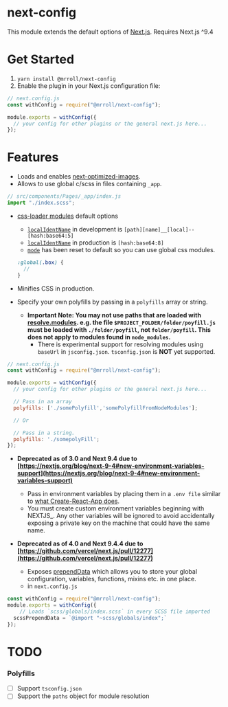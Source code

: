 # next-config

This module extends the default options of [Next.js](https://nextjs.org/).
Requires Next.js ^9.4

# Get Started

1. `yarn install @mrroll/next-config`
2. Enable the plugin in your Next.js configuration file:

```js
// next.config.js
const withConfig = require("@mrroll/next-config");

module.exports = withConfig({
  // your config for other plugins or the general next.js here...
});
```

# Features

- Loads and enables [next-optimized-images](https://github.com/cyrilwanner/next-optimized-images).
- Allows to use global c/scss in files containing `_app`.

```js
// src/components/Pages/_app/index.js
import "./index.scss";
```

- [css-loader modules](https://webpack.js.org/loaders/css-loader/#object) default options

  - [`localIdentName`](https://webpack.js.org/loaders/css-loader/#localidentname) in development is `[path][name]__[local]--[hash:base64:5]`
  - [`localIdentName`](https://webpack.js.org/loaders/css-loader/#localidentname) in production is `[hash:base64:8]`
  - [`mode`](https://webpack.js.org/loaders/css-loader/#mode) has been reset to default so you can use global css modules.

  ```scss
  :global(.box) {
    //
  }
  ```

- Minifies CSS in production.
- Specify your own polyfills by passing in a `polyfills` array or string.
  - **Important Note: You may not use paths that are loaded with [resolve.modules](https://webpack.js.org/configuration/resolve/#resolvemodules). e.g. the file `$PROJECT_FOLDER/folder/poyfill.js` must be loaded with `./folder/poyfill`, not `folder/poyfill`. This does not apply to modules found in `node_modules`.**
    - There is experimental support for resolving modules using `baseUrl` in `jsconfig.json`. `tsconfig.json` is **NOT** yet supported.

```js
// next.config.js
const withConfig = require("@mrroll/next-config");

module.exports = withConfig({
  // your config for other plugins or the general next.js here...

  // Pass in an array
  polyfills: ['./somePolyfill','somePolyfillFromNodeModules'];

  // Or

  // Pass in a string.
  polyfills: './somepolyFill';
});
```

- **Deprecated as of 3.0 and Next 9.4 due to [https://nextjs.org/blog/next-9-4#new-environment-variables-support](https://nextjs.org/blog/next-9-4#new-environment-variables-support)**

  - Pass in environment variables by placing them in a `.env file` similar to [what Create-React-App does](https://create-react-app.dev/docs/adding-custom-environment-variables/).
  - You must create custom environment variables beginning with NEXTJS\_. Any other variables will be ignored to avoid accidentally exposing a private key on the machine that could have the same name.

- **Deprecated as of 4.0 and Next 9.4.4 due to [https://github.com/vercel/next.js/pull/12277](https://github.com/vercel/next.js/pull/12277)**
  - Exposes [prependData](https://webpack.js.org/loaders/sass-loader/#prependdata) which allows you to store your global configuration, variables, functions, mixins etc. in one place.
  - in `next.config.js`

```js
const withConfig = require("@mrroll/next-config");
module.exports = withConfig({
    // Loads `scss/globals/index.scss` in every SCSS file imported
  scssPrependData = `@import "~scss/globals/index";`
});
```

# TODO

### Polyfills

- [ ] Support `tsconfig.json`
- [ ] Support the `paths` object for module resolution
